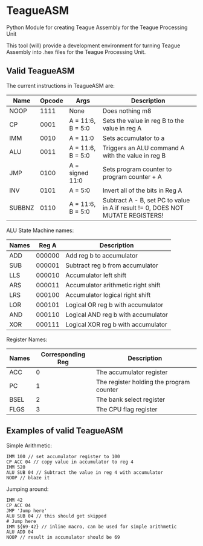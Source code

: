 # TeagueASM

Python Module for creating Teague Assembly for the Teague Processing Unit

This tool (will) provide a development environment for turning Teague Assembly into .hex files for the Teague Processing Unit.

## Valid TeagueASM

The current instructions in TeagueASM are:

| Name   | Opcode | Args              | Description                                                                     |
| ------ | ------ | ----------------- | ------------------------------------------------------------------------------- |
| NOOP   | 1111   | None              | Does nothing m8                                                                 |
| CP     | 0001   | A = 11:6, B = 5:0 | Sets the value in reg B to the value in reg A                                   |
| IMM    | 0010   | A = 11:0          | Sets accumulator to a                                                           |
| ALU    | 0011   | A = 11:6, B = 5:0 | Triggers an ALU command A with the value in reg B                               |
| JMP    | 0100   | A = signed 11:0   | Sets program counter to program counter + A                                     |
| INV    | 0101   | A = 5:0           | Invert all of the bits in Reg A                                                 |
| SUBBNZ | 0110   | A = 11:6, B = 5:0 | Subtract A - B, set PC to value in A if result != 0, DOES NOT MUTATE REGISTERS! |

ALU State Machine names:

| Names | Reg A  | Description                        |
| ----- | ------ | ---------------------------------- |
| ADD   | 000000 | Add reg b to accumulator           |
| SUB   | 000001 | Subtract reg b from accumulator    |
| LLS   | 000010 | Accumulator left shift             |
| ARS   | 000011 | Accumulator arithmetic right shift |
| LRS   | 000100 | Accumulator logical right shift    |
| LOR   | 000101 | Logical OR reg b with accumulator  |
| AND   | 000110 | Logical AND reg b with accumulator |
| XOR   | 000111 | Logical XOR reg b with accumulator |

Register Names:

| Names | Corresponding Reg | Description                              |
| ----- | ----------------- | ---------------------------------------- |
| ACC   | 0                 | The accumulator register                 |
| PC    | 1                 | The register holding the program counter |
| BSEL  | 2                 | The bank select register                 |
| FLGS  | 3                 | The CPU flag register                    |

## Examples of valid TeagueASM

Simple Arithmetic:

```
IMM 100 // set accumulator register to 100 
CP ACC 04 // copy value in accumulator to reg 4
IMM 520
ALU SUB 04 // Subtract the value in reg 4 with accumulator
NOOP // blaze it
```

Jumping around:

```
IMM 42
CP ACC 04
JMP 'Jump here'
ALU SUB 04 // this should get skipped
# Jump here
IMM ${69-42} // inline macro, can be used for simple arithmetic
ALU ADD 04
NOOP // result in accumulator should be 69
```
